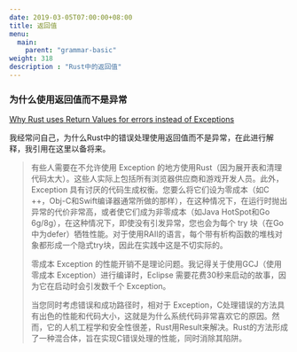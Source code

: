 ```yaml
---
date: 2019-03-05T07:00:00+08:00
title: 返回值
menu:
  main:
    parent: "grammar-basic"
weight: 318
description : "Rust中的返回值"
---
```


### 为什么使用返回值而不是异常

[Why Rust uses Return Values for errors instead of Exceptions](https://mattgathu.github.io/why-rust-return-values-errors/)

我经常问自己，为什么Rust中的错误处理使用返回值而不是异常，在此进行解释，我引用在这里以备将来。

> 有些人需要在不允许使用 Exception 的地方使用Rust（因为展开表和清理代码太大）。这些人实际上包括所有浏览器供应商和游戏开发人员。此外， Exception 具有讨厌的代码生成权衡。您要么将它们设为零成本（如C ++，Obj-C和Swift编译器通常所做的那样），在这种情况下，在运行时抛出异常的代价非常高，或者使它们成为非零成本（如Java HotSpot和Go 6g/8g），在这种情况下，即使没有引发异常，您也会为每个 try 块（在Go中为defer）牺牲性能。对于使用RAII的语言，每个带有析构函数的堆栈对象都形成一个隐式try块，因此在实践中这是不切实际的。
>
> 零成本 Exception 的性能开销不是理论问题。我记得关于使用GCJ（使用零成本 Exception）进行编译时，Eclipse 需要花费30秒来启动的故事，因为它在启动时会引发数千个 Exception。
>
> 当您同时考虑错误和成功路径时，相对于 Exception，C处理错误的方法具有出色的性能和代码大小，这就是为什么系统代码非常喜欢它的原因。然而，它的人机工程学和安全性很差，Rust用Result来解决。Rust的方法形成了一种混合体，旨在实现C错误处理的性能，同时消除其陷阱。